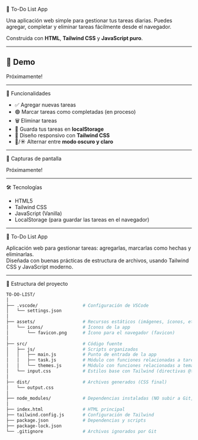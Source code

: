 📝 To-Do List App

Una aplicación web simple para gestionar tus tareas diarias. Puedes agregar, completar y eliminar tareas fácilmente desde el navegador.

Construida con **HTML**, **Tailwind CSS** y **JavaScript puro**.

---

## 🚀 Demo

Próximamente!

---

🧠 Funcionalidades

- ✅ Agregar nuevas tareas
- 🟢 Marcar tareas como completadas (en proceso)
- 🗑️ Eliminar tareas
- 💾 Guarda tus tareas en **localStorage**
- 🎨 Diseño responsivo con **Tailwind CSS**
- 🌙/☀️ Alternar entre **modo oscuro y claro**

---

📸 Capturas de pantalla

Próximamente!

---

🛠️ Tecnologías

- HTML5
- Tailwind CSS
- JavaScript (Vanilla)
- LocalStorage (para guardar las tareas en el navegador)

---

📝 To-Do List App

Aplicación web para gestionar tareas: agregarlas, marcarlas como hechas y eliminarlas.  
Diseñada con buenas prácticas de estructura de archivos, usando Tailwind CSS y JavaScript moderno.

---

📁 Estructura del proyecto

```bash
TO-DO-LIST/
│
├── .vscode/                 # Configuración de VSCode
│   └── settings.json
│
├── assets/                  # Recursos estáticos (imágenes, íconos, etc.)
│   └── icons/               # Íconos de la app
│       └── favicon.png      # Ícono para el navegador (favicon)
│
├── src/                     # Código fuente
│   ├── js/                  # Scripts organizados
│   │   ├── main.js          # Punto de entrada de la app
│   │   ├── task.js          # Módulo con funciones relacionadas a tareas
│   │   └── themes.js        # Módulo con funciones relacionadas a temas (Dark Mode)
│   └── input.css            # Estilos base con Tailwind (directivas @tailwind)
│
├── dist/                    # Archivos generados (CSS final)
│   └── output.css
│
├── node_modules/            # Dependencias instaladas (NO subir a Git, se instala con npm)
│
├── index.html               # HTML principal
├── tailwind.config.js       # Configuración de Tailwind
├── package.json             # Dependencias y scripts
├── package-lock.json
└── .gitignore               # Archivos ignorados por Git

```
